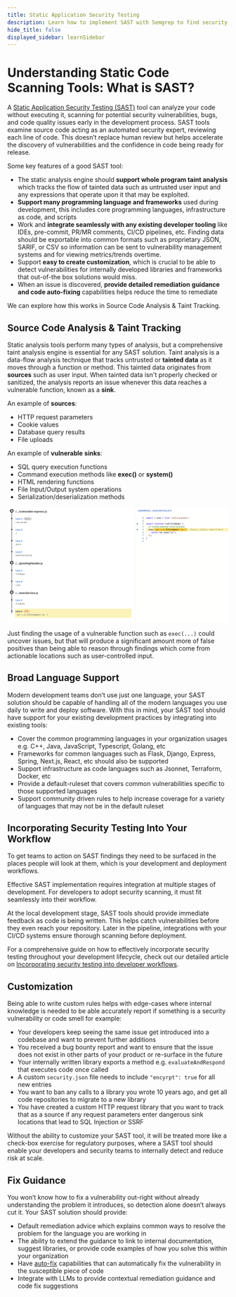 ```yaml
---
title: Static Application Security Testing
description: Learn how to implement SAST with Semgrep to find security vulnerabilities in your code
hide_title: false
displayed_sidebar: learnSidebar
---
```



# Understanding Static Code Scanning Tools: What is SAST?

A [Static Application Security Testing (SAST)](https://semgrep.dev/products/semgrep-code?utm_source=devrel&utm_medium=referral&utm_campaign=2025-devto-blog) tool can analyze your code without executing it, scanning for potential security vulnerabilities, bugs, and code quality issues early in the development process. SAST tools examine source code acting as an automated security expert, reviewing each line of code. This doesn’t replace human review but helps accelerate the discovery of vulnerabilities and the confidence in code being ready for release.

Some key features of a good SAST tool:

- The static analysis engine should **support whole program taint analysis** which tracks the flow of tainted data such as untrusted user input and any expressions that operate upon it that may be exploited.
- **Support many programming language and frameworks** used during development, this includes core programming languages, infrastructure as code, and scripts
- Work and **integrate seamlessly with any existing developer tooling** like IDEs, pre-commit, PR/MR comments, CI/CD pipelines, etc. Finding data should be exportable into common formats such as proprietary JSON, SARIF, or CSV so information can be sent to vulnerability management systems and for viewing metrics/trends overtime.
- Support **easy to create customization**, which is crucial to be able to detect vulnerabilities for internally developed libraries and frameworks that out-of-the box solutions would miss.
- When an issue is discovered, **provide detailed remediation** **guidance** **and code auto-fixing** capabilities helps reduce the time to remediate

We can explore how this works in Source Code Analysis & Taint Tracking.

## Source Code Analysis & Taint Tracking

Static analysis tools perform many types of analysis, but a comprehensive taint analysis engine is essential for any SAST solution. Taint analysis is a data-flow analysis technique that tracks untrusted or **tainted data** as it moves through a function or method. This tainted data originates from **sources** such as user input. When tainted data isn't properly checked or sanitized, the analysis reports an issue whenever this data reaches a vulnerable function, known as a **sink**. 

An example of **sources**:

- HTTP request parameters
- Cookie values
- Database query results
- File uploads

An example of **vulnerable** **sinks**:

- SQL query execution functions
- Command execution methods like **exec()** or **system()**
- HTML rendering functions
- File Input/Output system operations
- Serialization/deserialization methods

![dataflow example](assets/dataflow.png)

Just finding the usage of a vulnerable function such as `exec(...)` could uncover issues, but that will produce a significant amount more of false positives than being able to reason through findings which come from actionable locations such as user-controlled input.

## Broad Language Support

Modern development teams don’t use just one language, your SAST solution should be capable of handling all of the modern languages you use daily to write and deploy software. With this in mind, your SAST tool should have support for your existing development practices by integrating into existing tools:

- Cover the common programming languages in your organization usages e.g. C++, Java, JavaScript, Typescript, Golang, etc
- Frameworks for common languages such as Flask, Django, Express, Spring, Next.js, React, etc should also be supported
- Support infrastructure as code languages such as Jsonnet, Terraform, Docker, etc
- Provide a default-ruleset that covers common vulnerabilities specific to those supported languages
- Support community driven rules to help increase coverage for a variety of languages that may not be in the default ruleset

## Incorporating Security Testing Into Your Workflow

To get teams to action on SAST findings they need to be surfaced in the places people will look at them, which is your development and deployment workflows.  

Effective SAST implementation requires integration at multiple stages of development. For developers to adopt security scanning, it must fit seamlessly into their workflow.

At the local development stage, SAST tools should provide immediate feedback as code is being written. This helps catch vulnerabilities before they even reach your repository. Later in the pipeline, integrations with your CI/CD systems ensure thorough scanning before deployment.

For a comprehensive guide on how to effectively incorporate security testing throughout your development lifecycle, check out our detailed article on [Incorporating security testing into developer workflows](./security-testing-workflow.md).

## Customization

Being able to write custom rules helps with edge-cases where internal knowledge is needed to be able accurately report if something is a security vulnerability or code smell for example:

- Your developers keep seeing the same issue get introduced into a codebase and want to prevent further additions
- You received a bug bounty report and want to ensure that the issue does not exist in other parts of your product or re-surface in the future
- Your internally written library exports a method e.g. `evaluateAndRespond` that executes code once called
- A custom `security.json` file needs to include `"encyrpt": true` for all new entries
- You want to ban any calls to a library you wrote 10 years ago, and get all code repositories to migrate to a new library
- You have created a custom HTTP request library that you want to track that as a source if any request parameters enter dangerous sink locations that lead to SQL Injection or SSRF

Without the ability to customize your SAST tool, it will be treated more like a check-box exercise for regulatory purposes, where a SAST tool should enable your developers and security teams to internally detect and reduce risk at scale.

## Fix Guidance

You won’t know how to fix a vulnerability out-right without already understanding the problem it introduces, so detection alone doesn’t always cut it. Your SAST solution should provide:

- Default remediation advice which explains common ways to resolve the problem for the language you are working in
- The ability to extend the guidance to link to internal documentation, suggest libraries, or provide code examples of how you solve this within your organization
- Have [auto-fix](https://semgrep.dev/docs/writing-rules/autofix) capabilities that can automatically fix the vulnerability in the susceptible piece of code
- Integrate with LLMs to provide contextual remediation guidance and code fix suggestions